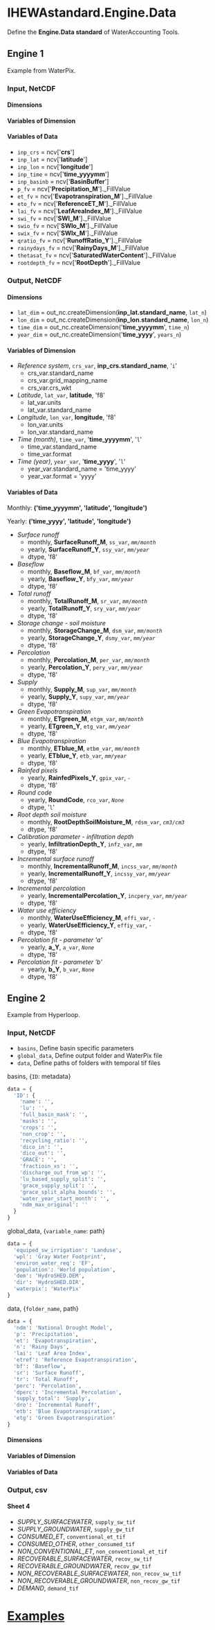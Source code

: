 # IHEWAstandard.Engine.Data

Define the **Engine.Data standard** of WaterAccounting Tools.

## Engine 1

Example from WaterPix.

### Input, NetCDF

#### Dimensions

#### Variables of Dimension

#### Variables of Data

  - `inp_crs` = ncv['**crs**']
  - `inp_lat` = ncv['**latitude**']
  - `inp_lon` = ncv['**longitude**']
  - `inp_time` = ncv['**time_yyyymm**']
  - `inp_basinb` = ncv['**BasinBuffer**']
  - `p_fv` = ncv['**Precipitation_M**']._FillValue
  - `et_fv` = ncv['**Evapotranspiration_M**']._FillValue
  - `eto_fv` = ncv['**ReferenceET_M**']._FillValue
  - `lai_fv` = ncv['**LeafAreaIndex_M**']._FillValue
  - `swi_fv` = ncv['**SWI_M**']._FillValue
  - `swio_fv` = ncv['**SWIo_M**']._FillValue
  - `swix_fv` = ncv['**SWIx_M**']._FillValue
  - `qratio_fv` = ncv['**RunoffRatio_Y**']._FillValue
  - `rainydays_fv` = ncv['**RainyDays_M**']._FillValue
  - `thetasat_fv` = ncv['**SaturatedWaterContent**']._FillValue
  - `rootdepth_fv` = ncv['**RootDepth**']._FillValue


### Output, NetCDF

#### Dimensions

  - `lat_dim` = out_nc.createDimension(**inp_lat.standard_name**, `lat_n`)
  - `lon_dim` = out_nc.createDimension(**inp_lon.standard_name**, `lon_n`)
  - `time_dim` = out_nc.createDimension('**time_yyyymm**', `time_n`)
  - `year_dim` = out_nc.createDimension('**time_yyyy**', `years_n`)

#### Variables of Dimension

  - _Reference system_, `crs_var`, **inp_crs.standard_name**, '`i`'
    - crs_var.standard_name
    - crs_var.grid_mapping_name
    - crs_var.crs_wkt
  - _Latitude_, `lat_var`, **latitude**, 'f8'
    - lat_var.units
    - lat_var.standard_name
  - _Longitude_, `lon_var`, **longitude**, 'f8'
    - lon_var.units
    - lon_var.standard_name
  - _Time (month)_, `time_var`, '**time_yyyymm**', '`l`'
    - time_var.standard_name
    - time_var.format
  - _Time (year)_, `year_var`, '**time_yyyy**', '`l`'
    - year_var.standard_name = 'time_yyyy'
    - year_var.format = 'yyyy'

#### Variables of Data 

Monthly: **('time_yyyymm', 'latitude', 'longitude')**

Yearly: **('time_yyyy', 'latitude', 'longitude')**

  - _Surface runoff_
    - monthly, **SurfaceRunoff_M**, `ss_var`, _`mm/month`_
    - yearly, **SurfaceRunoff_Y**, `ssy_var`, _`mm/year`_
    - dtype, 'f8'
  - _Baseflow_
    - monthly, **Baseflow_M**, `bf_var`, _`mm/month`_
    - yearly, **Baseflow_Y**, `bfy_var`, _`mm/year`_
    - dtype, 'f8'
  - _Total runoff_
    - monthly, **TotalRunoff_M**, `sr_var`, _`mm/month`_
    - yearly, **TotalRunoff_Y**, `sry_var`, _`mm/year`_
    - dtype, 'f8'
  - _Storage change - soil moisture_
    - monthly, **StorageChange_M**, `dsm_var`, _`mm/month`_
    - yearly, **StorageChange_Y**, `dsmy_var`, _`mm/year`_
    - dtype, 'f8'
  - _Percolation_
    - monthly, **Percolation_M**, `per_var`, _`mm/month`_
    - yearly, **Percolation_Y**, `pery_var`, _`mm/year`_
    - dtype, 'f8'
  - _Supply_
    - monthly, **Supply_M**, `sup_var`, _`mm/month`_
    - yearly, **Supply_Y**, `supy_var`, _`mm/year`_
    - dtype, 'f8'
  - _Green Evapotranspiration_
    - monthly, **ETgreen_M**, `etgm_var`, _`mm/month`_
    - yearly, **ETgreen_Y**, `etg_var`, _`mm/year`_
    - dtype, 'f8'
  - _Blue Evapotranspiration_
    - monthly, **ETblue_M**, `etbm_var`, _`mm/month`_
    - yearly, **ETblue_Y**, `etb_var`, _`mm/year`_
    - dtype, 'f8'
  - _Rainfed pixels_
    - yearly, **RainfedPixels_Y**, `gpix_var`, _`-`_
    - dtype, 'f8'
  - _Round code_
    - yearly, **RoundCode**, `rco_var`, _`None`_
    - dtype, '`l`'
  - _Root depth soil moisture_
    - monthly, **RootDepthSoilMoisture_M**, `rdsm_var`, _`cm3/cm3`_
    - dtype, 'f8'
  - _Calibration parameter - infiltration depth_
    - yearly, **InfiltrationDepth_Y**, `infz_var`, _`mm`_
    - dtype, 'f8'
  - _Incremental surface runoff_
    - monthly, **IncrementalRunoff_M**, `incss_var`, _`mm/month`_
    - yearly, **IncrementalRunoff_Y**, `incssy_var`, _`mm/year`_
    - dtype, 'f8'
  - _Incremental percolation_
    - yearly, **IncrementalPercolation_Y**, `incpery_var`, _`mm/year`_
    - dtype, 'f8'
  - _Water use efficiency_
    - monthly, **WaterUseEfficiency_M**, `effi_var`, _`-`_
    - yearly, **WaterUseEfficiency_Y**, `effiy_var`, _`-`_
    - dtype, 'f8'
  - _Percolation fit - parameter 'a'_
    - yearly, **a_Y**, `a_var`, _`None`_
    - dtype, 'f8'
  - _Percolation fit - parameter 'b'_
    - yearly, **b_Y**, `b_var`, _`None`_
    - dtype, 'f8'


## Engine 2

Example from Hyperloop.

### Input, NetCDF

  - `basins`, Define basin specific parameters
  - `global_data`, Define output folder and WaterPix file
  - `data`, Define paths of folders with temporal tif files

basins, {`ID`: metadata}

```Python
data = {
  'ID': {
    'name': '',
    'lu': '',
    'full_basin_mask': '',
    'masks': '',
    'crops': '',
    'non_crop': '',
    'recycling_ratio': '',
    'dico_in': '',
    'dico_out': '',
    'GRACE': '',
    'fractioin_xs': '',
    'discharge_out_from_wp': '',
    'lu_based_supply_split': '',
    'grace_supply_split': '',
    'grace_split_alpha_bounds': '',
    'water_year_start_month': '',
    'ndm_max_original': ''
  }
}
```

global_data, {`variable_name`: path}

```Python
data = {
  'equiped_sw_irrigation': 'Landuse',
  'wpl': 'Gray Water Footprint',
  'environ_water_req': 'EF',
  'population': 'World population',
  'dem': 'HydroSHED.DEM',
  'dir': 'HydroSHED.DIR',
  'waterpix': 'WaterPix'
}
```

data, {`folder_name`, path}

```Python
data = {
  'ndm': 'National Drought Model',
  'p': 'Precipitation',
  'et': 'Evapotranspiration',
  'n': 'Rainy Days',
  'lai': 'Leaf Area Index',
  'etref': 'Reference Evapotranspiration',
  'bf': 'Baseflow',
  'sr': 'Surface Runoff',
  'tr': 'Total Runoff',
  'perc': 'Percolation',
  'dperc': 'Incremental Percolation',
  'supply_total': 'Supply',
  'dro': 'Incremental Runoff',
  'etb': 'Blue Evapotranspiration',
  'etg': 'Green Evapotranspiration'
}
```

#### Dimensions

#### Variables of Dimension

#### Variables of Data


### Output, csv

#### Sheet 4

  - _SUPPLY_SURFACEWATER_, `supply_sw_tif`
  - _SUPPLY_GROUNDWATER_, `supply_gw_tif`
  - _CONSUMED_ET_, `conventional_et_tif`
  - _CONSUMED_OTHER_, `other_consumed_tif`
  - _NON_CONVENTIONAL_ET_, `non_conventional_et_tif`
  - _RECOVERABLE_SURFACEWATER_, `recov_sw_tif`
  - _RECOVERABLE_GROUNDWATER_, `recov_gw_tif`
  - _NON_RECOVERABLE_SURFACEWATER_, `non_recov_sw_tif`
  - _NON_RECOVERABLE_GROUNDWATER_, `non_recov_gw_tif`
  - _DEMAND_, `demand_tif`


# [Examples](examples/README.md#Data)
